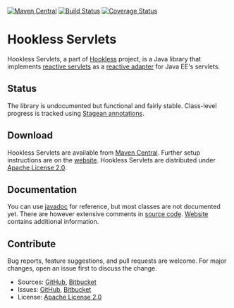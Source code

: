 [![Maven Central](https://img.shields.io/maven-central/v/com.machinezoo.hookless/hookless-servlets)](https://search.maven.org/artifact/com.machinezoo.hookless/hookless-servlets)
[![Build Status](https://travis-ci.com/robertvazan/hookless-servlets.svg?branch=master)](https://travis-ci.com/robertvazan/hookless-servlets)
[![Coverage Status](https://coveralls.io/repos/github/robertvazan/hookless-servlets/badge.svg?branch=master)](https://coveralls.io/github/robertvazan/hookless-servlets?branch=master)

# Hookless Servlets #

Hookless Servlets, a part of [Hookless](https://hookless.machinezoo.com/) project, is a Java library that implements [reactive servlets](https://hookless.machinezoo.com/servlets) as a [reactive adapter](https://hookless.machinezoo.com/adapters) for Java EE's servlets.

## Status ##

The library is undocumented but functional and fairly stable. Class-level progress is tracked using [Stagean annotations](https://stagean.machinezoo.com/).

## Download ##

Hookless Servlets are available from [Maven Central](https://search.maven.org/artifact/com.machinezoo.hookless/hookless-servlets). Further setup instructions are on the [website](https://hookless.machinezoo.com/servlets). Hookless Servlets are distributed under [Apache License 2.0](LICENSE).

## Documentation ##

You can use [javadoc](https://hookless.machinezoo.com/javadocs/servlets/com/machinezoo/hookless/servlets/package-summary.html) for reference, but most classes are not documented yet. There are however extensive comments in [source code](src/main/java/com/machinezoo/hookless/servlets). [Website](https://hookless.machinezoo.com/servlets) contains additional information.

## Contribute ##

Bug reports, feature suggestions, and pull requests are welcome. For major changes, open an issue first to discuss the change.

* Sources: [GitHub](https://github.com/robertvazan/hookless-servlets), [Bitbucket](https://bitbucket.org/robertvazan/hookless-servlets)
* Issues: [GitHub](https://github.com/robertvazan/hookless-servlets/issues), [Bitbucket](https://bitbucket.org/robertvazan/hookless-servlets/issues)
* License: [Apache License 2.0](LICENSE)

